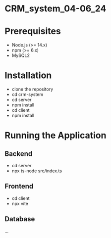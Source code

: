 # CRM_system_04-06_24

# Prerequisites

- Node.js (>= 14.x)
- npm (>= 6.x)
- MySQL2

# Installation

- clone the repository
- cd crm-system
- cd server
- npm install
- cd client
- npm install

# Running the Application

## Backend

- cd server
- npx ts-node src/index.ts

## Frontend

- cd client
- npx vite

## Database
...